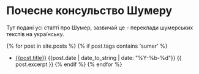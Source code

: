 # Почесне консульство Шумеру

Тут подані усі статті про Шумер, зазвичай це - переклади шумерських текстів на українську.

{% for post in site.posts %}
 {% if post.tags contains 'sumer' %}
- [{{post.title}}]({{post.url}}) {{post.date | date_to_string | date: "%Y-%b-%d"}}
  {{ post.excerpt }}
  {% endif %}
{% endfor %}